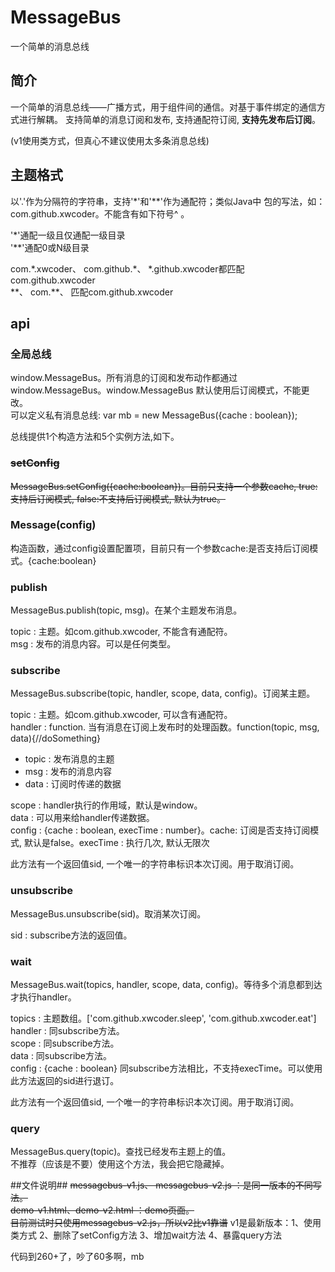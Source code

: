 MessageBus
==========

一个简单的消息总线

## 简介 ##

一个简单的消息总线——广播方式，用于组件间的通信。对基于事件绑定的通信方式进行解耦。
支持简单的消息订阅和发布, 支持通配符订阅, **支持先发布后订阅**。

(v1使用类方式，但真心不建议使用太多条消息总线)

## 主题格式 ##

以'.'作为分隔符的字符串，支持'\*'和'\*\*'作为通配符；类似Java中
包的写法，如：com.github.xwcoder。不能含有如下符号^ 。 

'\*'通配一级且仅通配一级目录  
'\*\*'通配0或N级目录

com.\*.xwcoder、  com.github.\*、  \*.github.xwcoder都匹配com.github.xwcoder  
\*\*、  com.\*\*、 匹配com.github.xwcoder

## api ##

### 全局总线 ###
window.MessageBus。所有消息的订阅和发布动作都通过window.MessageBus。window.MessageBus 默认使用后订阅模式，不能更改。    
可以定义私有消息总线: var mb = new MessageBus({cache : boolean});

总线提供1个构造方法和5个实例方法,如下。

### <del>setConfig</del> ###
<del>MessageBus.setConfig({cache:boolean})。目前只支持一个参数cache, true:支持后订阅模式, false:不支持后订阅模式, 默认为true。</del>

### Message(config) ###
构造函数，通过config设置配置项，目前只有一个参数cache:是否支持后订阅模式。{cache:boolean}

### publish ###
MessageBus.publish(topic, msg)。在某个主题发布消息。

topic : 主题。如com.github.xwcoder, 不能含有通配符。  
msg : 发布的消息内容。可以是任何类型。

### subscribe ###
MessageBus.subscribe(topic, handler, scope, data, config)。订阅某主题。

topic : 主题。如com.github.xwcoder, 可以含有通配符。  
handler : function. 当有消息在订阅上发布时的处理函数。function(topic, msg, data){//doSomething}
+   topic : 发布消息的主题
+   msg : 发布的消息内容
+   data : 订阅时传递的数据

scope : handler执行的作用域，默认是window。  
data : 可以用来给handler传递数据。   
config : {cache : boolean, execTime : number}。cache: 订阅是否支持订阅模式, 默认是false。execTime : 执行几次, 默认无限次

此方法有一个返回值sid, 一个唯一的字符串标识本次订阅。用于取消订阅。

### unsubscribe ###
MessageBus.unsubscribe(sid)。取消某次订阅。

sid : subscribe方法的返回值。

### wait ###
MessageBus.wait(topics, handler, scope, data, config)。等待多个消息都到达才执行handler。

topics : 主题数组。['com.github.xwcoder.sleep', 'com.github.xwcoder.eat']  
handler : 同subscribe方法。  
scope : 同subscribe方法。  
data : 同subscribe方法。  
config : {cache : boolean} 同subscribe方法相比，不支持execTime。可以使用此方法返回的sid进行退订。

此方法有一个返回值sid, 一个唯一的字符串标识本次订阅。用于取消订阅。

### query ###
MessageBus.query(topic)。查找已经发布主题上的值。  
不推荐（应该是不要）使用这个方法，我会把它隐藏掉。

##文件说明##
<del>messagebus-v1.js、 messagebus-v2.js ：是同一版本的不同写法。</del>      
<del>demo-v1.html、demo-v2.html ：demo页面。</del>   
<del>目前测试时只使用messagebus-v2.js，所以v2比v1靠谱</del>
v1是最新版本：1、使用类方式 2、删除了setConfig方法 3、增加wait方法 4、暴露query方法

代码到260+了，吵了60多啊，mb

